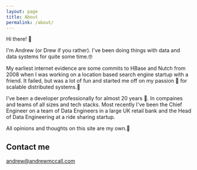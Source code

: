 ```yaml
---
layout: page
title: About
permalink: /about/
---
```


Hi there! 👋

I'm Andrew (or Drew if you rather). I've been doing things with data and data
systems for quite some time.🤓

My earliest internet evidence are some commits to HBase and Nutch from 2008
when I was working on a location based search engine startup with a friend. It
failed, but was a lot of fun and started me off on my passion 💖 for
scalable distributed systems.🚀

I've been a developer professionally for almost 20 years 👴. In compaines and
teams of all sizes and tech stacks. Most recently I've been the Chief Engineer
on a team of Data Engineers in a large UK retail bank and the Head of Data
Engineering at a ride sharing startup.

All opinions and thoughts on this site are my own.🧐

## Contact me

[andrew@andrewmccall.com](mailto:andrew@andrewmccall.com)

